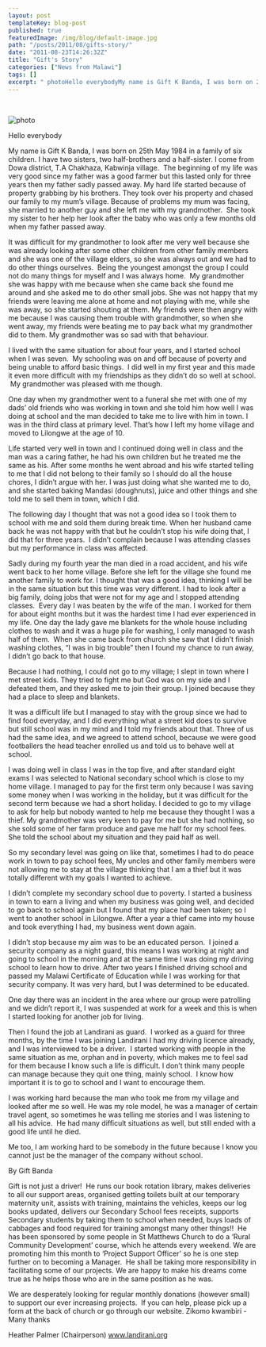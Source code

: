 ```yaml
---
layout: post
templateKey: blog-post
published: true
featuredImage: /img/blog/default-image.jpg
path: "/posts/2011/08/gifts-story/"
date: "2011-08-23T14:26:32Z"
title: "Gift's Story"
categories: ["News from Malawi"]
tags: []
excerpt: " photoHello everybodyMy name is Gift K Banda, I was born on 25th May 1984 in a family of six childr..."
---
```


 

![photo](https://www.landirani.org/image_library/news/thumb-200x200/4e53d4c9a80f5gift.jpg)

Hello everybody

My name is Gift K Banda, I was born on 25th May 1984 in a family of six children. I have two sisters, two half-brothers and a half-sister. I come from Dowa district, T.A Chakhaza, Kabwinja village.  The beginning of my life was very good since my father was a good farmer but this lasted only for three years then my father sadly passed away. My hard life started because of property grabbing by his brothers. They took over his property and chased our family to my mum’s village. Because of problems my mum was facing, she married to another guy and she left me with my grandmother.  She took my sister to her help her look after the baby who was only a few months old when my father passed away.

It was difficult for my grandmother to look after me very well because she was already looking after some other children from other family members and she was one of the village elders, so she was always out and we had to do other things ourselves.  Being the youngest amongst the group I could not do many things for myself and I was always home.  My grandmother she was happy with me because when she came back she found me around and she asked me to do other small jobs. She was not happy that my friends were leaving me alone at home and not playing with me, while she was away, so she started shouting at them. My friends were then angry with me because I was causing them trouble with grandmother, so when she went away, my friends were beating me to pay back what my grandmother did to them. My grandmother was so sad with that behaviour.

I lived with the same situation for about four years, and I started school when I was seven.  My schooling was on and off because of poverty and being unable to afford basic things.  I did well in my first year and this made it even more difficult with my friendships as they didn’t do so well at school.  My grandmother was pleased with me though.

One day when my grandmother went to a funeral she met with one of my dads’ old friends who was working in town and she told him how well I was doing at school and the man decided to take me to live with him in town. I was in the third class at primary level. That’s how I left my home village and moved to Lilongwe at the age of 10.

Life started very well in town and I continued doing well in class and the man was a caring father, he had his own children but he treated me the same as his. After some months he went abroad and his wife started telling to me that I did not belong to their family so I should do all the house chores, I didn’t argue with her. I was just doing what she wanted me to do, and she started baking Mandasi (doughnuts), juice and other things and she told me to sell them in town, which I did.

The following day I thought that was not a good idea so I took them to school with me and sold them during break time. When her husband came back he was not happy with that but he couldn’t stop his wife doing that, I did that for three years.  I didn’t complain because I was attending classes but my performance in class was affected.

Sadly during my fourth year the man died in a road accident, and his wife went back to her home village. Before she left for the village she found me another family to work for. I thought that was a good idea, thinking I will be in the same situation but this time was very different. I had to look after a big family, doing jobs that were not for my age and I stopped attending classes.  Every day I was beaten by the wife of the man. I worked for them for about eight months but it was the hardest time I had ever experienced in my life. One day the lady gave me blankets for the whole house including clothes to wash and it was a huge pile for washing, I only managed to wash half of them.  When she came back from church she saw that I didn’t finish washing clothes, “I was in big trouble” then I found my chance to run away, I didn’t go back to that house.

Because I had nothing, I could not go to my village; I slept in town where I met street kids. They tried to fight me but God was on my side and I defeated them, and they asked me to join their group. I joined because they had a place to sleep and blankets.

It was a difficult life but I managed to stay with the group since we had to find food everyday, and I did everything what a street kid does to survive but still school was in my mind and I told my friends about that. Three of us had the same idea, and we agreed to attend school, because we were good footballers the head teacher enrolled us and told us to behave well at school.

I was doing well in class I was in the top five, and after standard eight exams I was selected to National secondary school which is close to my home village. I managed to pay for the first term only because I was saving some money when I was working in the holiday, but it was difficult for the second term because we had a short holiday. I decided to go to my village to ask for help but nobody wanted to help me because they thought I was a thief. My grandmother was very keen to pay for me but she had nothing, so she sold some of her farm produce and gave me half for my school fees. She told the school about my situation and they paid half as well.

So my secondary level was going on like that, sometimes I had to do peace work in town to pay school fees, My uncles and other family members were not allowing me to stay at the village thinking that I am a thief but it was totally different with my goals I wanted to achieve.

I didn’t complete my secondary school due to poverty. I started a business in town to earn a living and when my business was going well, and decided to go back to school again but I found that my place had been taken; so I went to another school in Lilongwe. After a year a thief came into my house and took everything I had, my business went down again.

I didn’t stop because my aim was to be an educated person.  I joined a security company as a night guard, this means I was working at night and going to school in the morning and at the same time I was doing my driving school to learn how to drive. After two years I finished driving school and passed my Malawi Certificate of Education while I was working for that security company. It was very hard, but I was determined to be educated.

One day there was an incident in the area where our group were patrolling and we didn’t report it, I was suspended at work for a week and this is when I started looking for another job for living.

Then I found the job at Landirani as guard.  I worked as a guard for three months, by the time I was joining Landirani I had my driving licence already, and I was interviewed to be a driver.  I started working with people in the same situation as me, orphan and in poverty, which makes me to feel sad for them because I know such a life is difficult. I don’t think many people can manage because they quit one thing, mainly school.  I know how important it is to go to school and I want to encourage them.

I was working hard because the man who took me from my village and looked after me so well. He was my role model, he was a manager of certain travel agent, so sometimes he was telling me stories and I was listening to all his advice.  He had many difficult situations as well, but still ended with a good life until he died.

Me too, I am working hard to be somebody in the future because I know you cannot just be the manager of the company without school.

By Gift Banda

Gift is not just a driver!  He runs our book rotation library, makes deliveries to all our support areas, organised getting toilets built at our temporary maternity unit, assists with training, maintains the vehicles, keeps our log books updated, delivers our Secondary School fees receipts, supports Secondary students by taking them to school when needed, buys loads of cabbages and food required for training amongst many other things!!  He has been sponsored by some people in St Matthews Church to do a ‘Rural Community Development’ course, which he attends every weekend. We are promoting him this month to ‘Project Support Officer’ so he is one step further on to becoming a Manager.  He shall be taking more responsibility in facilitating some of our projects. We are happy to make his dreams come true as he helps those who are in the same position as he was.  

We are desperately looking for regular monthly donations (however small) to support our ever increasing projects.  If you can help, please pick up a form at the back of church or go through our website. Zikomo kwambiri - Many thanks  

Heather Palmer (Chairperson) www.landirani.org